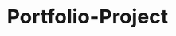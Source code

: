 # Portfolio-Project


<!DOCTYPE html>
<html lang="en">
<head>
    <meta charset="UTF-8">
    <meta name="viewport" content="width=device-width, initial-scale=1.0">
    <title>Vishal Jadhav - Portfolio</title>
    <link rel="stylesheet" href="https://cdnjs.cloudflare.com/ajax/libs/font-awesome/6.0.0/css/all.min.css">
    <style>
        /* Reset and Base Styles */
        * {
            margin: 0;
            padding: 0;
            box-sizing: border-box;
        }

        :root {
            --primary-color: #2563eb;
            --secondary-color: #1e40af;
            --text-color: #1f2937;
            --light-text: #6b7280;
            --background: #ffffff;
            --light-background: #f3f4f6;
            --border-color: #e5e7eb;
            --transition: all 0.3s ease;
        }

        body {
            font-family: 'Inter', -apple-system, BlinkMacSystemFont, 'Segoe UI', Roboto, Oxygen, Ubuntu, Cantarell, sans-serif;
            line-height: 1.6;
            color: var(--text-color);
            background-color: var(--background);
        }

        /* Typography */
        h1, h2, h3, h4, h5, h6 {
            margin-bottom: 1rem;
            line-height: 1.2;
        }

        h1 {
            font-size: 2.5rem;
        }

        h2 {
            font-size: 2rem;
        }

        h3 {
            font-size: 1.5rem;
        }

        /* Navigation */
        .navbar {
            display: flex;
            justify-content: space-between;
            align-items: center;
            padding: 1rem 5%;
            background-color: var(--background);
            box-shadow: 0 2px 4px rgba(0, 0, 0, 0.1);
            position: fixed;
            width: 100%;
            top: 0;
            z-index: 1000;
        }

        .logo a {
            font-size: 1.5rem;
            font-weight: bold;
            color: var(--primary-color);
            text-decoration: none;
        }

        .nav-links {
            display: flex;
            list-style: none;
            gap: 2rem;
        }

        .nav-links a {
            text-decoration: none;
            color: var(--text-color);
            font-weight: 500;
            transition: var(--transition);
        }

        .nav-links a:hover,
        .nav-links a.active {
            color: var(--primary-color);
        }

        .hamburger {
            display: none;
            flex-direction: column;
            gap: 4px;
            cursor: pointer;
        }

        .hamburger span {
            width: 25px;
            height: 3px;
            background-color: var(--text-color);
            transition: var(--transition);
        }

        /* Container */
        .container {
            max-width: 1200px;
            margin: 0 auto;
            padding: 0 1rem;
        }

        /* Hero Section */
        .hero {
            height: 100vh;
            display: flex;
            align-items: center;
            justify-content: center;
            text-align: center;
            background: linear-gradient(135deg, rgba(37, 99, 235, 0.1) 0%, rgba(147, 197, 253, 0.1) 100%);
            padding: 0 1rem;
        }

        .hero-content {
            max-width: 800px;
        }

        .profile-image {
            width: 200px;
            height: 200px;
            margin: 0 auto 2rem;
            border-radius: 50%;
            overflow: hidden;
            border: 4px solid var(--primary-color);
            box-shadow: 0 0 20px rgba(37, 99, 235, 0.2);
        }

        .profile-image img {
            width: 100%;
            height: 100%;
            object-fit: cover;
        }

        .hero h1 {
            font-size: 3.5rem;
            margin-bottom: 1rem;
            background: linear-gradient(135deg, var(--primary-color), var(--secondary-color));
            -webkit-background-clip: text;
            -webkit-text-fill-color: transparent;
            background-clip: text;
        }

        .hero-buttons {
            display: flex;
            gap: 1rem;
            justify-content: center;
            margin-bottom: 2rem;
        }

        .btn, .resume-button {
            display: inline-flex;
            align-items: center;
            gap: 0.5rem;
            padding: 1rem 2rem;
            background-color: transparent;
            color: var(--primary-color);
            text-decoration: none;
            border: 2px solid var(--primary-color);
            border-radius: 0.5rem;
            transition: var(--transition);
        }

        .btn:hover, .resume-button:hover {
            background-color: var(--primary-color);
            color: white;
            transform: translateY(-2px);
        }

        .quick-info {
            display: flex;
            justify-content: center;
            gap: 2rem;
            margin-top: 2rem;
        }

        .quick-info .info-item {
            display: flex;
            align-items: center;
            gap: 0.5rem;
            color: var(--text-color);
        }

        .quick-info .info-item i {
            color: var(--primary-color);
        }

        /* Intro Section */
        .intro-section {
            padding: 5rem 0;
            background-color: var(--light-background);
        }

        .intro-text {
            max-width: 800px;
            margin: 0 auto 2rem;
            font-size: 1.2rem;
            text-align: center;
            color: var(--text-color);
        }

        .key-skills {
            display: flex;
            flex-wrap: wrap;
            gap: 1rem;
            justify-content: center;
            margin-top: 2rem;
        }

        .skill-tag {
            padding: 0.5rem 1rem;
            background-color: var(--primary-color);
            color: white;
            border-radius: 2rem;
            font-size: 0.9rem;
            transition: var(--transition);
        }

        .skill-tag:hover {
            transform: translateY(-2px);
            box-shadow: 0 4px 6px rgba(0, 0, 0, 0.1);
        }

        /* Education Section */
        .education-section {
            padding: 5rem 0;
            background-color: var(--background);
        }

        .education-timeline {
            max-width: 800px;
            margin: 3rem auto 0;
            position: relative;
        }

        .education-timeline::before {
            content: '';
            position: absolute;
            left: 50%;
            transform: translateX(-50%);
            width: 2px;
            height: 100%;
            background-color: var(--primary-color);
        }

        .timeline-item {
            margin-bottom: 3rem;
            position: relative;
        }

        .timeline-item::before {
            content: '';
            position: absolute;
            left: 50%;
            transform: translateX(-50%);
            width: 16px;
            height: 16px;
            background-color: var(--primary-color);
            border-radius: 50%;
            border: 4px solid var(--background);
        }

        .timeline-content {
            width: calc(50% - 30px);
            padding: 1.5rem;
            background-color: var(--light-background);
            border-radius: 0.5rem;
            box-shadow: 0 4px 6px rgba(0, 0, 0, 0.1);
            transition: var(--transition);
        }

        .timeline-item:nth-child(odd) .timeline-content {
            margin-left: auto;
        }

        .timeline-content:hover {
            transform: translateY(-5px);
            box-shadow: 0 8px 12px rgba(0, 0, 0, 0.15);
        }

        .timeline-content h3 {
            color: var(--primary-color);
            margin-bottom: 0.5rem;
        }

        .timeline-content .institution {
            font-weight: 500;
            color: var(--text-color);
        }

        .timeline-content .year {
            color: var(--light-text);
            font-size: 0.9rem;
            margin-bottom: 1rem;
        }

        .timeline-content .description {
            color: var(--text-color);
            line-height: 1.6;
        }

        /* Featured Work Section */
        .featured-work {
            padding: 5rem 5%;
        }

        .work-grid {
            display: grid;
            grid-template-columns: repeat(auto-fit, minmax(300px, 1fr));
            gap: 2rem;
            margin-top: 2rem;
        }

        .work-item {
            background-color: var(--background);
            border-radius: 0.5rem;
            overflow: hidden;
            box-shadow: 0 4px 6px rgba(0, 0, 0, 0.1);
            transition: var(--transition);
        }

        .work-item:hover {
            transform: translateY(-5px);
            box-shadow: 0 8px 12px rgba(0, 0, 0, 0.15);
        }

        .work-item img {
            width: 100%;
            height: 200px;
            object-fit: cover;
        }

        .work-item h3 {
            padding: 1rem;
            margin-bottom: 0.5rem;
        }

        .work-item p {
            padding: 0 1rem;
            color: var(--light-text);
            margin-bottom: 1rem;
        }

        .read-more {
            display: inline-block;
            padding: 0.5rem 1rem;
            margin: 0 1rem 1rem;
            color: var(--primary-color);
            text-decoration: none;
            border: 1px solid var(--primary-color);
            border-radius: 0.25rem;
            transition: var(--transition);
        }

        .read-more:hover {
            background-color: var(--primary-color);
            color: white;
        }

        /* Projects Page */
        .projects-section {
            padding: 8rem 5% 5rem;
        }

        .projects-grid {
            max-width: 1200px;
            margin: 0 auto;
        }

        .project-card {
            display: grid;
            grid-template-columns: 1fr 2fr;
            gap: 2rem;
            margin-bottom: 3rem;
            background-color: var(--background);
            border-radius: 0.5rem;
            overflow: hidden;
            box-shadow: 0 4px 6px rgba(0, 0, 0, 0.1);
        }

        .project-image img {
            width: 100%;
            height: 100%;
            object-fit: cover;
        }

        .project-content {
            padding: 2rem;
        }

        .project-tags {
            color: var(--light-text);
            margin-bottom: 1rem;
        }

        .project-description {
            margin-bottom: 1.5rem;
        }

        .project-links {
            display: flex;
            gap: 1rem;
        }

        .project-link {
            display: inline-flex;
            align-items: center;
            gap: 0.5rem;
            padding: 0.5rem 1rem;
            color: var(--primary-color);
            text-decoration: none;
            border: 1px solid var(--primary-color);
            border-radius: 0.25rem;
            transition: var(--transition);
        }

        .project-link:hover {
            background-color: var(--primary-color);
            color: white;
        }

        /* About Page */
        .about-section {
            padding: 8rem 5% 5rem;
        }

        .about-container, .about-content {
            display: grid;
            grid-template-columns: 1fr 2fr;
            gap: 3rem;
            margin-bottom: 4rem;
        }

        .about-image img, .profile-pic img {
            width: 100%;
            border-radius: 0.5rem;
            box-shadow: 0 4px 6px rgba(0, 0, 0, 0.1);
        }

        .profile-pic img {
            border-radius: 50%;
            border: 4px solid var(--primary-color);
        }

        .skills-grid {
            display: grid;
            grid-template-columns: repeat(auto-fit, minmax(250px, 1fr));
            gap: 2rem;
            margin-top: 2rem;
        }

        .skill-category {
            background-color: var(--light-background);
            padding: 1.5rem;
            border-radius: 0.5rem;
        }

        .skills-list {
            list-style: none;
            margin-top: 1rem;
        }

        .skills-list li {
            margin-bottom: 0.5rem;
            padding-left: 1.5rem;
            position: relative;
        }

        .skills-list li::before {
            content: "•";
            color: var(--primary-color);
            position: absolute;
            left: 0;
        }

        /* Contact Page */
        .contact-section {
            padding: 8rem 5% 5rem;
        }

        .contact-container {
            display: grid;
            grid-template-columns: 1fr 2fr;
            gap: 3rem;
            margin-top: 2rem;
        }

        .contact-info {
            background-color: var(--light-background);
            padding: 2rem;
            border-radius: 0.5rem;
        }

        .info-item {
            display: flex;
            align-items: center;
            gap: 1rem;
            margin-bottom: 1.5rem;
        }

        .info-item i {
            color: var(--primary-color);
            font-size: 1.25rem;
        }

        .contact-form {
            background-color: var(--background);
            padding: 2rem;
            border-radius: 0.5rem;
            box-shadow: 0 4px 6px rgba(0, 0, 0, 0.1);
        }

        .form-group {
            margin-bottom: 1.5rem;
        }

        .form-group label {
            display: block;
            margin-bottom: 0.5rem;
            color: var(--text-color);
        }

        .form-group input,
        .form-group textarea {
            width: 100%;
            padding: 0.75rem;
            border: 1px solid var(--border-color);
            border-radius: 0.25rem;
            font-family: inherit;
            transition: var(--transition);
        }

        .form-group input:focus,
        .form-group textarea:focus {
            outline: none;
            border-color: var(--primary-color);
            box-shadow: 0 0 0 2px rgba(37, 99, 235, 0.1);
        }

        .submit-btn {
            display: inline-block;
            padding: 1rem 2rem;
            background-color: var(--primary-color);
            color: white;
            border: none;
            border-radius: 0.5rem;
            cursor: pointer;
            font-size: 1rem;
            transition: var(--transition);
        }

        .submit-btn:hover {
            background-color: var(--secondary-color);
        }

        /* Footer */
        footer {
            background-color: var(--light-background);
            padding: 2rem 5%;
            text-align: center;
        }

        .social-links {
            display: flex;
            justify-content: center;
            gap: 1.5rem;
            margin-bottom: 1rem;
        }

        .social-links a {
            color: var(--text-color);
            font-size: 1.5rem;
            transition: var(--transition);
        }

        .social-links a:hover {
            color: var(--primary-color);
        }

        /* Responsive Design */
        @media (max-width: 768px) {
            .navbar {
                padding: 1rem;
            }

            .nav-links {
                display: none;
                position: absolute;
                top: 100%;
                left: 0;
                width: 100%;
                background-color: var(--background);
                padding: 1rem;
                box-shadow: 0 2px 4px rgba(0, 0, 0, 0.1);
            }

            .nav-links.active {
                display: flex;
                flex-direction: column;
                gap: 1rem;
            }

            .hamburger {
                display: flex;
            }

            .hero h1 {
                font-size: 2.5rem;
            }

            .project-card, .about-container, .about-content {
                grid-template-columns: 1fr;
            }

            .contact-container {
                grid-template-columns: 1fr;
            }

            .quick-info {
                flex-direction: column;
                gap: 1rem;
            }

            .education-timeline::before {
                left: 0;
            }

            .timeline-item::before {
                left: 0;
            }

            .timeline-content {
                width: calc(100% - 30px);
                margin-left: 30px !important;
            }
        }

        @media (max-width: 480px) {
            .hero h1 {
                font-size: 2rem;
            }

            .work-grid, .skills-grid {
                grid-template-columns: 1fr;
            }

            .hero-buttons {
                flex-direction: column;
            }

            .profile-image {
                width: 150px;
                height: 150px;
            }
        }
    </style>
</head>
<body>
    <header>
        <nav class="navbar">
            <div class="logo">
                <a href="index.html">VISHAL JADHAV</a>
            </div>
            <ul class="nav-links">
                <li><a href="#home" class="active">Home</a></li>
                <li><a href="#about">Projects</a></li>
                <li><a href="#projects">About</a></li>
                <li><a href="#contact">Contact</a></li>
            </ul>
            <div class="hamburger">
                <span></span>
                <span></span>
                <span></span>
            </div>
        </nav>
    </header>

    <main>
        <!-- Home Section -->
        <section id="home" class="hero">
            <div class="hero-content">
                <div class="profile-image">
                    <img src="vishal.jpg" alt="Vishal Jadhav">
                </div>
                <h1>Vishal Jadhav</h1>
               
                <div class="hero-buttons">
                    <a href="vishalresume.jpg" class="resume-button" target="_blank">Download Resume <i class="fas fa-download"></i></a>
                </div>
                <div class="quick-info">
                    <div class="info-item">
                        <i class="fas fa-map-marker-alt"></i>
                        <span>Alandi, Pune</span>
                    </div>
                    <div class="info-item">
                        <i class="fas fa-envelope"></i>
                        <span>vj920497@gmail.com</span>
                    </div>
                    <div class="info-item">
                        <i class="fas fa-phone"></i>
                        <span>+91 9325669795</span>
                    </div>
                </div>
            </div>
        </section>

        <!-- About Section -->
        <section id="about" class="about-section">
            <div class="container">
                <h1>About Me</h1>
                <div class="about-container">
                    <div class="about-image">
                        <img src="vishalpic.jpg" alt="Profile Photo" />
                    </div>
                    <div class="about-content">
                        <h2>Hello! I'm Vishal Jadhav</h2>
                        <p>I'm a Mechanical Engineering student with a strong interest in CAD drawings, Mathematics and problem solving.</p>
                        <p>I'm currently building a strong foundation in engineering principles such as mechanics, thermodynamics, material science and CAD designs. I'm excited to grow my skills through hands-on experience and collaboration.</p>
                        <p>
                            Besides it I enjoy Traveling, photography, and solving creative problems. I'm always eager to collaborate and take on exciting new challenges.
                        </p>
                        <a href="vishalresume.jpg" class="btn" download>Download Resume</a>
                    </div>
                </div>
                
                <div class="skills-grid">
                    <div class="skill-category">
                        <h3>Technical Skills</h3>
                        <ul class="skills-list">
                            <li>C Programming</li>
                            <li>Python</li>
                            <li>HTML/CSS</li>
                            <li>Fusion 360</li>
                            <li>CAD Drawings</li>
                        </ul>
                    </div>
                    <div class="skill-category">
                        <h3>Soft Skills</h3>
                        <ul class="skills-list">
                            <li>Problem Solving</li>
                            <li>Team Collaboration</li>
                            <li>Creative Thinking</li>
                            <li>Time Management</li>
                        </ul>
                    </div>
                </div>
            </div>
        </section>

        <!-- Education Section -->
        <section class="education-section">
            <div class="container">
                <h2>Education</h2>
                <div class="education-timeline">
                    <div class="timeline-item">
                        <div class="timeline-content">
                            <h3>1st to 10th</h3>
                            <p class="institution">S.S. Nikam English School, Indapur</p>
                            <p class="year">2012 - 2022</p>
                            <p class="description">
                                Completed foundational schooling with distinction. Developed interest in Drawing and learning new things. Participated in various extracurricular activities.
                            </p>
                        </div>
                    </div>
                    <div class="timeline-item">
                        <div class="timeline-content">
                            <h3>Secondary High School Education (Class 12)</h3>
                            <p class="institution">Pratibha Junior College, Chinchwad</p>
                            <p class="year">2022 - 2024</p>
                            <p class="description">
                                Stream Science<p>Completed with strong academic performance, building a solid foundation in mathematics and analytical thinking also learned html and java Programming languages.</p>
                            </p>
                        </div>
                    </div>
                    <div class="timeline-item">
                        <div class="timeline-content">
                            <h3>B.TECH in Mechanical Engineering</h3>
                            <p class="institution">MIT Academy Of Engineering, PUNE</p>
                            <p class="year">2014 - 2016</p>
                            <p class="description">
                                Began undergraduation studies with a focus on core subjects like Programming in C, Engineering Mathematics,
                                Physics, Computer-Aided Drawings and EEE.
                            </p>
                        </div>
                    </div>
                </div>
            </div>
        </section>

        <!-- Projects Section -->
        <section id="projects" class="projects-section">
            <div class="container">
                <h2>My Projects</h2>
                <div class="projects-grid">
                    <article class="project-card">
                        <div class="project-image">
                            <img src="powernest.jpg" alt="Screenshot of POWERNEST">
                        </div>
                        <div class="project-content">
                            <h2>POWERNEST</h2>
                            <p class="project-tags">Fusion 360 • AI</p>
                            <p class="project-description">
                                I have made a model in a group of four called as powernest as a part of our product making presentation for CAED course.
                                purpose of making that product was to offer a single platform where users can charge their gadgets and keep essentials like keys, wallets, or cables within reach.
                            </p>
                            <div class="project-links">
                                <a href="#" class="project-link"><i class="fab fa-github"></i> View Code</a>
                                <a href="#" class="project-link"><i class="fas fa-external-link-alt"></i> Live Demo</a>
                            </div>
                        </div>
                    </article>

                    <article class="project-card">
                        <div class="project-image">
                            <img src="CISCO.jpg" alt="Screenshot of CISCO Certification">
                        </div>
                        <div class="project-content">
                            <h2>CISCO CERTIFICATION</h2>
                            <p class="project-tags">Python • AI</p>
                            <p class="project-description">
                                I have successfully completed CISCO course.
                            </p>
                            <div class="project-links">
                                <a href="#" class="project-link"><i class="fab fa-github"></i> View Code</a>
                                <a href="#" class="project-link"><i class="fas fa-external-link-alt"></i> Live Demo</a>
                            </div>
                        </div>
                    </article>

                    <article class="project-card">
                        <div class="project-image">
                            <img src="portfolio.jpg" alt="Screenshot of Portfolio Website">
                        </div>
                        <div class="project-content">
                            <h2>Portfolio Website</h2>
                            <p class="project-tags">HTML • CSS</p>
                            <p class="project-description">
                                A responsive portfolio website showcasing my work and skills.
                                Features modern design principles and smooth animations.
                            </p>
                            <div class="project-links">
                                <a href="#" class="project-link"><i class="fab fa-github"></i> View Code</a>
                                <a href="#" class="project-link"><i class="fas fa-external-link-alt"></i> Live Demo</a>
                            </div>
                        </div>
                    </article>

                    <article class="project-card">
                        <div class="project-image">
                            <img src="Nasscom.jpg" alt="Screenshot of NASSCOM Certification">
                        </div>
                        <div class="project-content">
                            <h2>NASSCOM CERTIFICATION</h2>
                            <p class="project-tags">Python • AI</p>
                            <p class="project-description">
                                I have successfully completed "Python_Essentials_1" and "Python_Essentials_2" courses and have been certified with it.
                            </p>
                            <div class="project-links">
                                <a href="#" class="project-link"><i class="fab fa-github"></i> View Code</a>
                                <a href="#" class="project-link"><i class="fas fa-external-link-alt"></i> Live Demo</a>
                            </div>
                        </div>
                    </article>

                    <article class="project-card">
                        <div class="project-image">
                            <img src="scooter made.jpg" alt="Screenshot of Electric Vehicle">
                        </div>
                        <div class="project-content">
                            <h2>ELECTRIC VEHICLE</h2>
                            <p class="project-tags">Fusion 360 • CAD drawings</p>
                          <p class="project-description">
                                I am working on a project of making Electric Scooter as a part of our academics. 
                            </p>
                            <div class="project-links">
                                <a href="#" class="project-link"><i class="fab fa-github"></i> View Code</a>
                                <a href="#" class="project-link"><i class="fas fa-external-link-alt"></i> Live Demo</a>
                            </div>
                        </div>
                    </article>
                </div>
            </div>
        </section>

        <!-- Contact Section -->
        <section id="contact" class="contact-section">
            <div class="container">
                <h2>Contact Me</h2>
                <div class="contact-container">
                    <div class="contact-info">
                        <div class="info-item">
                            <i class="fas fa-map-marker-alt"></i>
                            <span>Alandi, Pune, India</span>
                        </div>
                        <div class="info-item">
                            <i class="fas fa-envelope"></i>
                            <span>vj920497@gmail.com</span>
                        </div>
                        <div class="info-item">
                            <i class="fas fa-phone"></i>
                            <span>+91 9325669795</span>
                        </div>
                    </div>
                    <div class="contact-form">
                        <form action="#" method="POST">
                            <div class="form-group">
                                <label for="name">Name</label>
                                <input type="text" id="name" name="name" required>
                            </div>
                            <div class="form-group">
                                <label for="email">Email</label>
                                <input type="email" id="email" name="email" required>
                            </div>
                            <div class="form-group">
                                <label for="message">Message</label>
                                <textarea id="message" name="message" rows="5" required></textarea>
                            </div>
                            <button type="submit" class="submit-btn">Send Message</button>
                        </form>
                    </div>
                </div>
            </div>
        </section>
    </main>

    <footer>
        <div class="footer-content">
            <div class="social-links">
                <a href="#" aria-label="GitHub"><i class="fab fa-github"></i></a>
                <a href="#" aria-label="LinkedIn"><i class="fab fa-linkedin"></i></a>
            </div>
            <p>&copy; 2024 VISHAL JADHAV. All rights reserved.</p>
        </div>
    </footer>

    <script>
        // Mobile navigation toggle
        const hamburger = document.querySelector('.hamburger');
        const navLinks = document.querySelector('.nav-links');

        hamburger.addEventListener('click', () => {
            navLinks.classList.toggle('active');
            hamburger.classList.toggle('active');
        });

        // Smooth scrolling for navigation links
        document.querySelectorAll('a[href^="#"]').forEach(anchor => {
            anchor.addEventListener('click', function(e) {
                e.preventDefault();
                
                document.querySelector(this.getAttribute('href')).scrollIntoView({
                    behavior: 'smooth'
                });

                // Close mobile menu if open
                if (navLinks.classList.contains('active')) {
                    navLinks.classList.remove('active');
                    hamburger.classList.remove('active');
                }
            });
        });

        // Update active link based on scroll position
        const sections = document.querySelectorAll('section');
        const navItems = document.querySelectorAll('.nav-links a');

        window.addEventListener('scroll', () => {
            let current = '';
            
            sections.forEach(section => {
                const sectionTop = section.offsetTop;
                const sectionHeight = section.clientHeight;
                
                if (pageYOffset >= (sectionTop - 300)) {
                    current = section.getAttribute('id');
                }
            });

            navItems.forEach(item => {
                item.classList.remove('active');
                if (item.getAttribute('href') === #${current}) {
                    item.classList.add('active');
                }
            });
        });
    </script>
</body>
